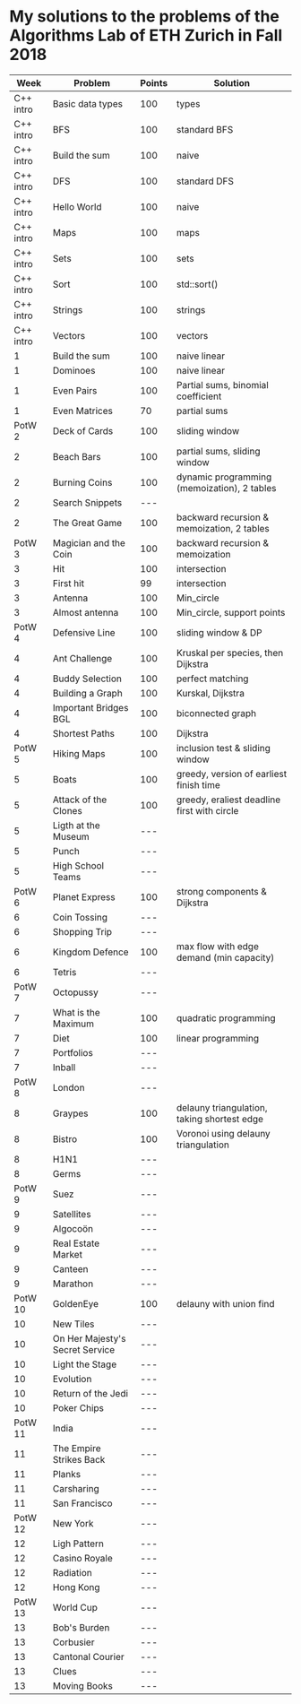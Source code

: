 # My solutions to the problems of the Algorithms Lab of ETH Zurich in Fall 2018

| Week      | Problem                         | Points | Solution                                    |
| --------- | ------------------------------- | ------ | ------------------------------------------- |
| C++ intro | Basic data types                | 100    | types                                       |
| C++ intro | BFS                             | 100    | standard BFS                                |
| C++ intro | Build the sum                   | 100    | naive                                       |
| C++ intro | DFS                             | 100    | standard DFS                                |
| C++ intro | Hello World                     | 100    | naive                                       |
| C++ intro | Maps                            | 100    | maps                                        |
| C++ intro | Sets                            | 100    | sets                                        |
| C++ intro | Sort                            | 100    | std::sort()                                 |
| C++ intro | Strings                         | 100    | strings                                     |
| C++ intro | Vectors                         | 100    | vectors                                     |
| 1         | Build the sum                   | 100    | naive linear                                |
| 1         | Dominoes                        | 100    | naive linear                                |
| 1         | Even Pairs                      | 100    | Partial sums, binomial coefficient          |
| 1         | Even Matrices                   | 70     | partial sums                                |
| PotW 2    | Deck of Cards                   | 100    | sliding window                              |
| 2         | Beach Bars                      | 100    | partial sums, sliding window                |
| 2         | Burning Coins                   | 100    | dynamic programming (memoization), 2 tables |
| 2         | Search Snippets                 | ---    |                                             |
| 2         | The Great Game                  | 100    | backward recursion & memoization, 2 tables  |
| PotW 3    | Magician and the Coin           | 100    | backward recursion & memoization            |
| 3         | Hit                             | 100    | intersection                                |
| 3         | First hit                       | 99     | intersection                                |
| 3         | Antenna                         | 100    | Min_circle                                  |
| 3         | Almost antenna                  | 100    | Min_circle, support points                  |
| PotW 4    | Defensive Line                  | 100    | sliding window & DP                         |
| 4         | Ant Challenge                   | 100    | Kruskal per species, then Dijkstra          |
| 4         | Buddy Selection                 | 100    | perfect matching                            |
| 4         | Building a Graph                | 100    | Kurskal, Dijkstra                           |
| 4         | Important Bridges BGL           | 100    | biconnected graph                           |
| 4         | Shortest Paths                  | 100    | Dijkstra                                    |
| PotW 5    | Hiking Maps                     | 100    | inclusion test & sliding window             |
| 5         | Boats                           | 100    | greedy, version of earliest finish time     |
| 5         | Attack of the Clones            | 100    | greedy, eraliest deadline first with circle |
| 5         | Ligth at the Museum             | ---    |                                             |
| 5         | Punch                           | ---    |                                             |
| 5         | High School Teams               | ---    |                                             |
| PotW 6    | Planet Express                  | 100    | strong components & Dijkstra                |
| 6         | Coin Tossing                    | ---    |                                             |
| 6         | Shopping Trip                   | ---    |                                             |
| 6         | Kingdom Defence                 | 100    | max flow with edge demand (min capacity)    |
| 6         | Tetris                          | ---    |                                             |
| PotW 7    | Octopussy                       | ---    |                                             |
| 7         | What is the Maximum             | 100    | quadratic programming                       |
| 7         | Diet                            | 100    | linear programming                          |
| 7         | Portfolios                      | ---    |                                             |
| 7         | Inball                          | ---    |                                             |
| PotW 8    | London                          | ---    |                                             |
| 8         | Graypes                         | 100    | delauny triangulation, taking shortest edge |
| 8         | Bistro                          | 100    | Voronoi using delauny triangulation         |
| 8         | H1N1                            | ---    |                                             |
| 8         | Germs                           | ---    |                                             |
| PotW 9    | Suez                            | ---    |                                             |
| 9         | Satellites                      | ---    |                                             |
| 9         | Algocoön                        | ---    |                                             |
| 9         | Real Estate Market              | ---    |                                             |
| 9         | Canteen                         | ---    |                                             |
| 9         | Marathon                        | ---    |                                             |
| PotW 10   | GoldenEye                       | 100    | delauny with union find                     |
| 10        | New Tiles                       | ---    |                                             |
| 10        | On Her Majesty's Secret Service | ---    |                                             |
| 10        | Light the Stage                 | ---    |                                             |
| 10        | Evolution                       | ---    |                                             |
| 10        | Return of the Jedi              | ---    |                                             |
| 10        | Poker Chips                     | ---    |                                             |
| PotW 11   | India                           | ---    |                                             |
| 11        | The Empire Strikes Back         | ---    |                                             |
| 11        | Planks                          | ---    |                                             |
| 11        | Carsharing                      | ---    |                                             |
| 11        | San Francisco                   | ---    |                                             |
| PotW 12   | New York                        | ---    |                                             |
| 12        | Ligh Pattern                    | ---    |                                             |
| 12        | Casino Royale                   | ---    |                                             |
| 12        | Radiation                       | ---    |                                             |
| 12        | Hong Kong                       | ---    |                                             |
| PotW 13   | World Cup                       | ---    |                                             |
| 13        | Bob's Burden                    | ---    |                                             |
| 13        | Corbusier                       | ---    |                                             |
| 13        | Cantonal Courier                | ---    |                                             |
| 13        | Clues                           | ---    |                                             |
| 13        | Moving Books                    | ---    |                                             |